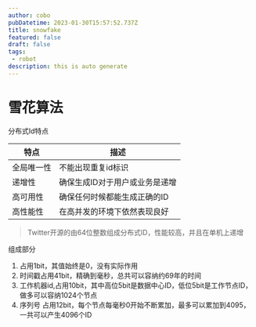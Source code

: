 ```yaml
---
author: cobo
pubDatetime: 2023-01-30T15:57:52.737Z
title: snowfake
featured: false
draft: false
tags:
 - robot
description: this is auto generate
---
```

# 雪花算法

分布式Id特点

|特点|描述|
|-------|-------|
|全局唯一性|不能出现重复id标识|
|递增性|确保生成ID对于用户或业务是递增|
|高可用性|确保任何时候都能生成正确的ID|
|高性能性|在高并发的环境下依然表现良好|

> Twitter开源的由64位整数组成分布式ID，性能较高，并且在单机上递增

组成部分


1. 占用1bit，其值始终是0，没有实际作用
2. 时间戳占用41bit，精确到毫秒，总共可以容纳约69年的时间
3. 工作机器id,占用10bit，其中高位5bit是数据中心ID，低位5bit是工作节点ID，做多可以容纳1024个节点
4. 序列号 占用12bit，每个节点每毫秒0开始不断累加，最多可以累加到4095，一共可以产生4096个ID

<!-- ![snowfake](./snowfake64bit.jfif) -->
